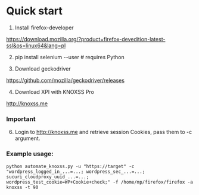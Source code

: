 # Quick start

1. Install firefox-developer

https://download.mozilla.org/?product=firefox-devedition-latest-ssl&os=linux64&lang=pl

2. pip install selenium --user # requires Python

3. Download geckodriver

https://github.com/mozilla/geckodriver/releases

4. Download XPI with KNOXSS Pro

http://knoxss.me

### Important
6. Login to http://knoxss.me and retrieve session Cookies, pass them to -c argument.

### Example usage:

`python automate_knoxss.py -u "https://target" -c "wordpress_logged_in_...=...; wordpress_sec_...=...; sucuri_cloudproxy_uuid_...=...; wordpress_test_cookie=WP+Cookie+check;" -f /home/mp/firefox/firefox -a knoxss -t 90`
